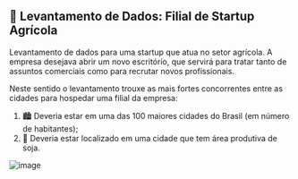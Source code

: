 ## 🌱 Levantamento de Dados: Filial de Startup Agrícola
 
Levantamento de dados para uma startup que atua no setor agrícola.
A empresa desejava abrir um novo escritório, que servirá para tratar tanto de assuntos comerciais como para recrutar novos profissionais.

Neste sentido o levantamento trouxe as mais fortes concorrentes entre as cidades para hospedar uma filial da empresa:

1. 🏙️ Deveria estar em uma das 100 maiores cidades do Brasil (em número de habitantes);
2. 🌾 Deveria estar localizado em uma cidade que tem área produtiva de soja.

![image](https://github.com/user-attachments/assets/1baaed39-f48d-4baf-a638-57a0b78e7a0f)
